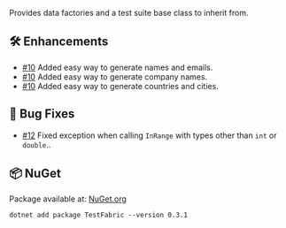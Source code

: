 Provides data factories and a test suite base class to inherit from.

## 🛠 Enhancements

- [#10](https://github.com/zhofre/test-fabric/issues/10) Added easy way to generate names and emails.
- [#10](https://github.com/zhofre/test-fabric/issues/10) Added easy way to generate company names.
- [#10](https://github.com/zhofre/test-fabric/issues/10) Added easy way to generate countries and cities.

## 🐞 Bug Fixes

- [#12](https://github.com/zhofre/test-fabric/issues/12) Fixed exception when calling `InRange` with types other than
  `int` or `double`..

## 📦 NuGet

Package available at: [NuGet.org](https://www.nuget.org/packages/TestFabric)

```
dotnet add package TestFabric --version 0.3.1
```
